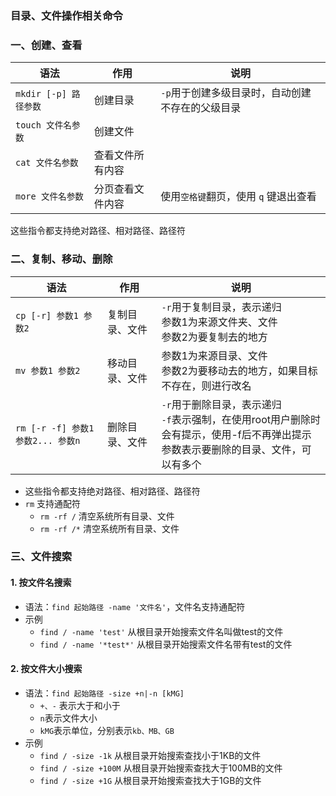 ### 目录、文件操作相关命令

### 一、创建、查看

| 语法   | 作用         | 说明 |
| ------ | ----------| ---- |
| `mkdir [-p] 路径参数` | 创建目录 |  `-p`用于创建多级目录时，自动创建不存在的父级目录   |
| `touch 文件名参数` | 创建文件 |     |
|  `cat 文件名参数` | 查看文件所有内容 |     |
|  `more 文件名参数` |分页查看文件内容 | 使用`空格键`翻页，使用 `q` 键退出查看 |

这些指令都支持绝对路径、相对路径、路径符


### 二、复制、移动、删除

| 语法   | 作用         | 说明 |
| ------ | ----------| ---- |
| `cp [-r] 参数1 参数2` | 复制目录、文件 | `-r`用于复制目录，表示递归<br> 参数1为来源文件夹、文件<br>参数2为要复制去的地方    |
| `mv 参数1 参数2` | 移动目录、文件 | 参数1为来源目录、文件<br>参数2为要移动去的地方，如果目标不存在，则进行改名    |
| `rm [-r -f] 参数1 参数2... 参数n` |删除目录、文件 | `-r`用于删除目录，表示递归<br>`-f`表示强制，在使用root用户删除时会有提示，使用-f后不再弹出提示<br>参数表示要删除的目录、文件，可以有多个     |

* 这些指令都支持绝对路径、相对路径、路径符
* `rm` 支持通配符
  * `rm -rf /`      清空系统所有目录、文件
  * `rm -rf /*`     清空系统所有目录、文件
  
  
### 三、文件搜索
#### 1. 按文件名搜索
* 语法：`find 起始路径 -name '文件名'`，文件名支持通配符
* 示例
  * `find / -name 'test'`   从根目录开始搜索文件名叫做test的文件
  * `find / -name '*test*'` 从根目录开始搜索文件名带有test的文件


#### 2. 按文件大小搜索
* 语法：`find 起始路径 -size +n|-n [kMG]`
  * `+、-` 表示大于和小于
  * `n`表示文件大小
  * `kMG`表示单位，分别表示`kb、MB、GB`
* 示例
  * `find / -size -1k`     从根目录开始搜索查找小于1KB的文件 
  * `find / -size +100M`   从根目录开始搜索查找大于100MB的文件
  * `find / -size +1G`     从根目录开始搜索查找大于1GB的文件
 

